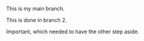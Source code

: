 This is my main branch.

This is done in branch 2.

Important, which needed to have the other step aside.